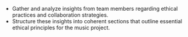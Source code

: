 - Gather and analyze insights from team members regarding ethical practices and collaboration strategies.
- Structure these insights into coherent sections that outline essential ethical principles for the music project.